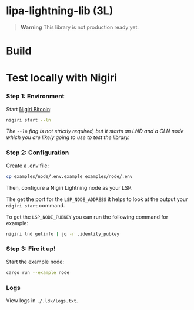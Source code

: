 # lipa-lightning-lib (3L)

> **Warning**
> This library is not production ready yet.

# Build

# Test locally with Nigiri
### Step 1: Environment
Start [Nigiri Bitcoin](https://github.com/vulpemventures/nigiri):
```sh
nigiri start --ln
```
*The `--ln` flag is not strictly required, but it starts an LND and a CLN node
which you are likely going to use to test the library.*

### Step 2: Configuration
Create a .env file:
```sh
cp examples/node/.env.example examples/node/.env
```

Then, configure a Nigiri Lightning node as your LSP.

The get the port for the `LSP_NODE_ADDRESS` it helps to look at the output your `nigiri start` command.

To get the `LSP_NODE_PUBKEY` you can run the following command for example:
```sh
nigiri lnd getinfo | jq -r .identity_pubkey
```

### Step 3: Fire it up!
Start the example node:
```sh
cargo run --example node
```

### Logs
View logs in `./.ldk/logs.txt`.

